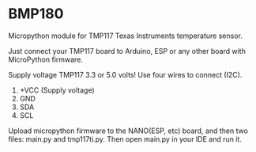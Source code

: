 # BMP180
Micropython module for TMP117 Texas Instruments temperature sensor.

Just connect your TMP117 board to Arduino, ESP or any other board with MicroPython firmware.

Supply voltage TMP117 3.3 or 5.0 volts! Use four wires to connect (I2C).
1. +VCC (Supply voltage)
2. GND
3. SDA
4. SCL

Upload micropython firmware to the NANO(ESP, etc) board, and then two files: main.py and tmp117ti.py. 
Then open main.py in your IDE and run it.


